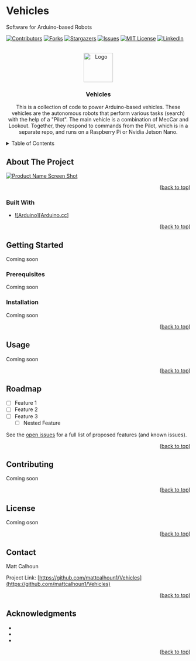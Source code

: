 # Vehicles
Software for Arduino-based Robots

<!-- PROJECT SHIELDS -->
<!--
*** I'm using markdown "reference style" links for readability.
*** Reference links are enclosed in brackets [ ] instead of parentheses ( ).
*** See the bottom of this document for the declaration of the reference variables
*** for contributors-url, forks-url, etc. This is an optional, concise syntax you may use.
*** https://www.markdownguide.org/basic-syntax/#reference-style-links
-->
[![Contributors][contributors-shield]][contributors-url]
[![Forks][forks-shield]][forks-url]
[![Stargazers][stars-shield]][stars-url]
[![Issues][issues-shield]][issues-url]
[![MIT License][license-shield]][license-url]
[![LinkedIn][linkedin-shield]][linkedin-url]



<!-- PROJECT LOGO -->
<br />
<div align="center">
  <a href="https://github.com/github_username/repo_name">
    <img src="images/logo.png" alt="Logo" width="80" height="80">
  </a>

<h3 align="center">Vehicles</h3>

  <p align="center">
    This is a collection of code to power Arduino-based vehicles. These vehicles are 
    the autonomous robots that perform various tasks (search) with the help of a "Pilot".
    The main vehicle is a combination of MecCar and Lookout. Together, they respond
    to commands from the Pilot, which is in a separate repo, and runs on a Raspberry Pi or Nvidia Jetson Nano.
  </p>
</div>



<!-- TABLE OF CONTENTS -->
<details>
  <summary>Table of Contents</summary>
  <ol>
    <li>
      <a href="#about-the-project">About The Project</a>
      <ul>
        <li><a href="#built-with">Built With</a></li>
      </ul>
    </li>
    <li>
      <a href="#getting-started">Getting Started</a>
      <ul>
        <li><a href="#prerequisites">Prerequisites</a></li>
        <li><a href="#installation">Installation</a></li>
      </ul>
    </li>
    <li><a href="#usage">Usage</a></li>
    <li><a href="#roadmap">Roadmap</a></li>
    <li><a href="#contributing">Contributing</a></li>
    <li><a href="#license">License</a></li>
    <li><a href="#contact">Contact</a></li>
    <li><a href="#acknowledgments">Acknowledgments</a></li>
  </ol>
</details>



<!-- ABOUT THE PROJECT -->
## About The Project

[![Product Name Screen Shot][product-screenshot]](https://example.com)

<p align="right">(<a href="#readme-top">back to top</a>)</p>



### Built With

* [![Arduino][Arduino.cc]][Arduino-url]

<p align="right">(<a href="#readme-top">back to top</a>)</p>



<!-- GETTING STARTED -->
## Getting Started

Coming soon

### Prerequisites

Coming soon

### Installation

Coming soon

<p align="right">(<a href="#readme-top">back to top</a>)</p>



<!-- USAGE EXAMPLES -->
## Usage

Coming soon

<p align="right">(<a href="#readme-top">back to top</a>)</p>



<!-- ROADMAP -->
## Roadmap

- [ ] Feature 1
- [ ] Feature 2
- [ ] Feature 3
    - [ ] Nested Feature

See the [open issues](https://github.com/github_username/repo_name/issues) for a full list of proposed features (and known issues).

<p align="right">(<a href="#readme-top">back to top</a>)</p>



<!-- CONTRIBUTING -->
## Contributing

Coming soon

<p align="right">(<a href="#readme-top">back to top</a>)</p>



<!-- LICENSE -->
## License

Coming oson

<p align="right">(<a href="#readme-top">back to top</a>)</p>



<!-- CONTACT -->
## Contact

Matt Calhoun

Project Link: [https://github.com/mattcalhoun1/Vehicles](https://github.com/mattcalhoun1/Vehicles)

<p align="right">(<a href="#readme-top">back to top</a>)</p>



<!-- ACKNOWLEDGMENTS -->
## Acknowledgments

* []()
* []()
* []()

<p align="right">(<a href="#readme-top">back to top</a>)</p>



<!-- MARKDOWN LINKS & IMAGES -->
<!-- https://www.markdownguide.org/basic-syntax/#reference-style-links -->
[contributors-shield]: https://img.shields.io/github/contributors/github_username/repo_name.svg?style=for-the-badge
[contributors-url]: https://github.com/mattcalhoun1/Vehicles/graphs/contributors
[forks-shield]: https://img.shields.io/github/forks/github_username/repo_name.svg?style=for-the-badge
[forks-url]: https://github.com/mattcalhoun1/Vehicles/network/members
[stars-shield]: https://img.shields.io/github/stars/github_username/repo_name.svg?style=for-the-badge
[stars-url]: https://github.com/mattcalhoun1/Vehicles/stargazers
[issues-shield]: https://img.shields.io/github/issues/github_username/repo_name.svg?style=for-the-badge
[issues-url]: https://github.com/mattcalhoun1/Vehicles/issues
[license-shield]: https://img.shields.io/github/license/github_username/repo_name.svg?style=for-the-badge
[license-url]: https://github.com/mattcalhoun1/Vehicles/blob/master/LICENSE.txt
[linkedin-shield]: https://img.shields.io/badge/-LinkedIn-black.svg?style=for-the-badge&logo=linkedin&colorB=555
[linkedin-url]: https://linkedin.com/in/matt-calhoun-74572828
[product-screenshot]: images/screenshot.png
[Arduino]: http://arduino.cc/en/uploads/Trademark/ArduinoCommunityLogo.png
[Arduino-url]: https://www.arduino.cc/
